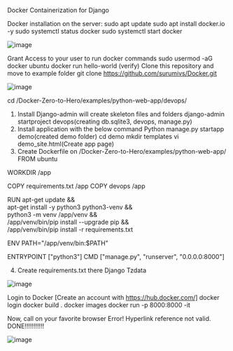 Docker Containerization for Django

Docker installation on the server:
sudo apt update
sudo apt install docker.io -y
sudo systemctl status docker
sudo systemctl start docker

![image](https://github.com/surumivs/Docker/assets/170710844/1cff2ab4-d098-40f8-b6f3-08d35c0306bc)

 
Grant Access to your user to run docker commands
sudo usermod -aG docker ubuntu
docker run hello-world (verify)
Clone this repository and move to example folder
git clone https://github.com/surumivs/Docker.git

 ![image](https://github.com/surumivs/Docker/assets/170710844/e7a9a36f-f93e-490f-8807-5a5c55cf900f)

cd /Docker-Zero-to-Hero/examples/python-web-app/devops/
1.	Install Django-admin will create skeleton files and folders
django-admin startproject devops(creating db.sqlite3, devops, manage.py)
2.	Install application with the below command
Python manage.py startapp demo(created demo folder)
cd demo
mkdir templates
vi demo_site.html(Create app page)
3.	Create Dockerfile on /Docker-Zero-to-Hero/examples/python-web-app/
FROM ubuntu

WORKDIR /app

COPY requirements.txt /app
COPY devops /app

RUN apt-get update && \
    apt-get install -y python3 python3-venv && \
    python3 -m venv /app/venv && \
    /app/venv/bin/pip install --upgrade pip && \
    /app/venv/bin/pip install -r requirements.txt

ENV PATH="/app/venv/bin:$PATH"

ENTRYPOINT ["python3"]
CMD ["manage.py", "runserver", "0.0.0.0:8000"]

4.	Create requirements.txt there
Django
Tzdata

![image](https://github.com/surumivs/Docker/assets/170710844/8755905c-8162-47f6-ab03-de056b757c16)

 
Login to Docker [Create an account with https://hub.docker.com/]
docker login
docker build .
docker images
docker run -p 8000:8000 -it <image-id>


Now, call on your favorite browser Error! Hyperlink reference not valid.
DONE!!!!!!!!!!!
 
![image](https://github.com/surumivs/Docker/assets/170710844/5d9767ba-373c-4d05-a108-b31a5435f3a6)

